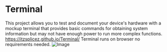 # Terminal
This project allows you to test and document your device's hardware with a mockup terminal that provides basic commands for obtaining system information but may not have enough power to run more complex functions. https://itzsplicez.github.io/Terminal/
Terminal runs on browser no requirements needed.
![Image](https://github.com/user-attachments/assets/d040ae80-65c5-4758-acc0-f6a1b72e2e2f)
